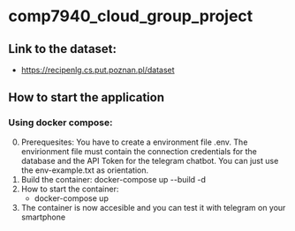# comp7940_cloud_group_project


## Link to the dataset: 
- https://recipenlg.cs.put.poznan.pl/dataset 


## How to start the application 

### Using docker compose: 
0. Prerequesites: You have to create a environment file .env. The envirionment file must contain the connection credentials for the database and the API Token for the telegram chatbot. You can just use the env-example.txt as orientation. 
1. Build the container: docker-compose up --build -d 
2. How to start the container: 
    - docker-compose up 
3. The container is now accesible and you can test it with telegram on your smartphone 



